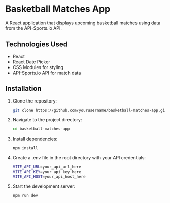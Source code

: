 # Basketball Matches App

A React application that displays upcoming basketball matches using data from the API-Sports.io API.

## Technologies Used

- React
- React Date Picker
- CSS Modules for styling
- API-Sports.io API for match data

## Installation

1. Clone the repository:
   ```bash
   git clone https://github.com/yourusername/basketball-matches-app.git
   
2. Navigate to the project directory:
   ```bash
   cd basketball-matches-app

3. Install dependencies:
   ```bash
   npm install
4. Create a .env file in the root directory with your API credentials:
   ```bash
   VITE_API_URL=your_api_url_here
   VITE_API_KEY=your_api_key_here
   VITE_API_HOST=your_api_host_here
5. Start the development server:
   ```bash
   npm run dev

